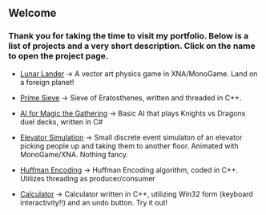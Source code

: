 ## Welcome
 
### Thank you for taking the time to visit my portfolio. Below is a list of projects and a very short description. Click on the name to open the project page.

- [Lunar Lander](AidanFairman.github.io/LunarLander) -> 
    A vector art physics game in XNA/MonoGame. Land on a foreign planet!

- [Prime Sieve](aidanfairman.github.io/PrimeSieve) -> 
    Sieve of Eratosthenes, written and threaded in C++.

- [AI for Magic the Gathering](https://aidanfairman.github.io/AI-MagicTheGathering) -> 
    Basic AI that plays Knights vs Dragons duel decks, written in C#

- [Elevator Simulation](https://aidanfairman.github.io/ElevatorSim) -> 
    Small discrete event simulaton of an elevator picking people up and taking them to another floor. Animated with MonoGame/XNA. Nothing fancy.

- [Huffman Encoding](https://aidanfairman.github.io/HuffmanEncoding) -> 
    Huffman Encoding algorithm, coded in C++. Utilizes threading as producer/consumer

- [Calculator](https://aidanfairman.github.io/Calculator) -> 
    Calculator written in C++, utilizing Win32 form (keyboard interactivity!!) and an undo button. Try it out!

